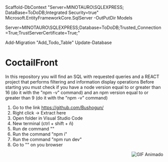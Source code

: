 Scaffold-DbContext "Server=MINOTAURO\\SQLEXPRESS; DataBase=ToDoDB;Integrated Security=true" Microsoft.EntityFrameworkCore.SqlServer -OutPutDir Models

Server=MINOTAURO\\SQLEXPRESS;Database=ToDoDB;Trusted_Connection=True;TrustServerCertificate=True;"



Add-Migration "Add_Todo_Table"
Update-Database

# CoctailFront
In this repository you will find an SQL with requested queries and a REACT project that performs filtering and information display operations
Before starting you must check if you have a node version equal to or greater than 16 (do it with the "npm -v" command) and an npm version equal to or greater than 9 (do it with the "npm -v" command)

1. Go to the link https://github.com/Bushogun/
2. Right click -> Extract here
3. Open folder in Visual Studio Code
4. New terminal (ctrl + shift + ñ)
5. Run de command ""
6. Run the command "npm i"
7. Run the command "npm run dev"
8. Go to "" on you browser


<p align="right">
  <img src="https://media.giphy.com/media/SvFocn0wNMx0iv2rYz/giphy.gif" alt="GIF Animado">
</p>
